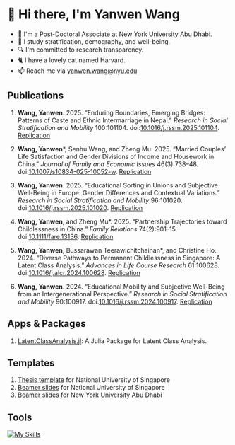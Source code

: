 # 👋 Hi there, I'm Yanwen Wang

- 💼 I'm a Post-Doctoral Associate at New York University Abu Dhabi.
- 🔭 I study stratification, demography, and well-being.
- 🔍️ I'm committed to research transparency.
- 🐈️ I have a lovely cat named Harvard.
- 📫 Reach me via <yanwen.wang@nyu.edu>

## Publications

1. **Wang, Yanwen**. 2025. “Enduring Boundaries, Emerging Bridges: Patterns of Caste and Ethnic Intermarriage in Nepal.” *Research in Social Stratification and Mobility* 100:101104. doi:[10.1016/j.rssm.2025.101104](https://doi.org/10.1016/j.rssm.2025.101104). [Replication](https://github.com/yanwenwang24/Intercaste-Marriage-Nepal)

2. **Wang, Yanwen**\*, Senhu Wang, and Zheng Mu. 2025. “Married Couples’ Life Satisfaction and Gender Divisions of Income and Housework in China.” *Journal of Family and Economic Issues* 46(3):738–48. doi:[10.1007/s10834-025-10052-w](https://doi.org/10.1007/s10834-025-10052-w). [Replication](https://github.com/yanwenwang24/Income-Housework-SWB-China)

3. **Wang, Yanwen**. 2025. “Educational Sorting in Unions and Subjective Well-Being in Europe: Gender Differences and Contextual Variations.” *Research in Social Stratification and Mobility* 96:101020. doi:[10.1016/j.rssm.2025.101020](https://doi.org/10.1016/j.rssm.2025.101020). [Replication](https://github.com/yanwenwang24/Edu-Sorting-SWB-Europe)

4. **Wang, Yanwen**, and Zheng Mu\*. 2025. “Partnership Trajectories toward Childlessness in China.” *Family Relations* 74(2):901–15. doi:[10.1111/fare.13136](https://doi.org/10.1111/fare.13136). [Replication](https://github.com/yanwenwang24/Trajectories-Childlessness-China)

5. **Wang, Yanwen**, Bussarawan Teerawichitchainan\*, and Christine Ho. 2024. “Diverse Pathways to Permanent Childlessness in Singapore: A Latent Class Analysis.” *Advances in Life Course Research* 61:100628. doi:[10.1016/j.alcr.2024.100628](https://doi.org/10.1016/j.alcr.2024.100628). [Replication](https://github.com/yanwenwang24/Pathways-Childlessness-Singapore)

6. **Wang, Yanwen**. 2024. “Educational Mobility and Subjective Well-Being from an Intergenerational Perspective.” *Research in Social Stratification and Mobility* 90:100917. doi:[10.1016/j.rssm.2024.100917](https://doi.org/10.1016/j.rssm.2024.100917). [Replication](https://github.com/yanwenwang24/Edu-Mobility-SWB)

## Apps & Packages

1. [LatentClassAnalysis.jl](https://github.com/yanwenwang24/LatentClassAnalysis.jl): A Julia Package for Latent Class Analysis.

## Templates

1. [Thesis template](https://github.com/yanwenwang24/NUS-Thesis-Latex-Template) for National University of Singapore
2. [Beamer slides](https://github.com/yanwenwang24/NUS-Beamer-Slides) for National University of Singapore
3. [Beamer slides](https://github.com/yanwenwang24/NYUAD-Beamer-Slides) for New York University Abu Dhabi

## Tools

[![My Skills](https://skillicons.dev/icons?i=r,python,julia,vscode,obsidian&theme=dark)](https://skillicons.dev)
